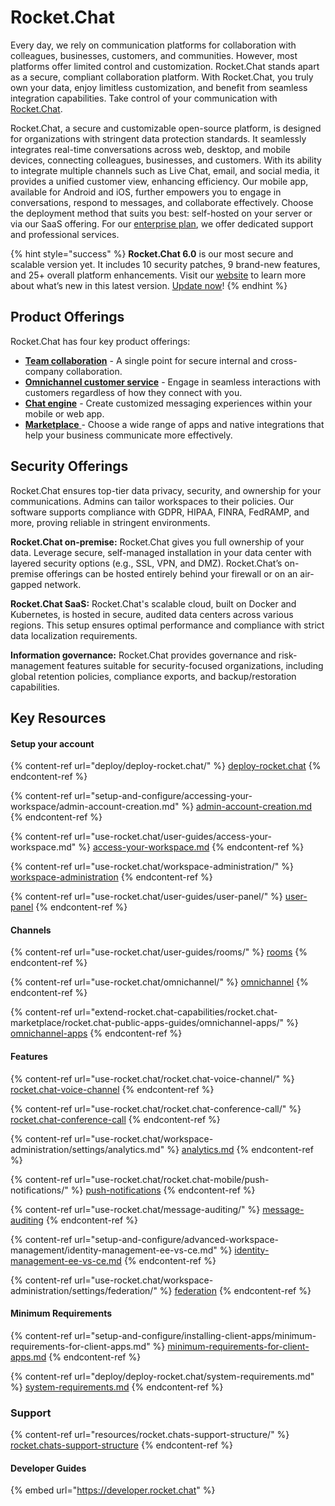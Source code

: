 # Rocket.Chat

Every day, we rely on communication platforms for collaboration with colleagues, businesses, customers, and communities. However, most platforms offer limited control and customization. Rocket.Chat stands apart as a secure, compliant collaboration platform. With Rocket.Chat, you truly own your data, enjoy limitless customization, and benefit from seamless integration capabilities. Take control of your communication with [Rocket.Chat](https://rocket.chat).

Rocket.Chat, a secure and customizable open-source platform, is designed for organizations with stringent data protection standards. It seamlessly integrates real-time conversations across web, desktop, and mobile devices, connecting colleagues, businesses, and customers. With its ability to integrate multiple channels such as Live Chat, email, and social media, it provides a unified customer view, enhancing efficiency. Our mobile app, available for Android and iOS, further empowers you to engage in conversations, respond to messages, and collaborate effectively. Choose the deployment method that suits you best: self-hosted on your server or via our SaaS offering. For our [enterprise plan](setup-and-configure/enterprise-edition-trial/), we offer dedicated support and professional services.

{% hint style="success" %}
**Rocket.Chat 6.0** is our most secure and scalable version yet. It includes 10 security patches, 9 brand-new features, and 25+ overall platform enhancements. Visit our [website](https://www.rocket.chat/six) to learn more about what’s new in this latest version. [Update now](https://docs.rocket.chat/deploy/updating-rocket.chat)!
{% endhint %}

## Product Offerings

Rocket.Chat has four key product offerings:&#x20;

* [**Team collaboration**](use-rocket.chat/workspace-administration/) - A single point for secure internal and cross-company collaboration.
* [**Omnichannel customer service**](use-rocket.chat/omnichannel/) - Engage in seamless interactions with customers regardless of how they connect with you.
* [**Chat engine**](https://developer.rocket.chat/chat-engine/overview-of-chat-engine) - Create customized messaging experiences within your mobile or web app.
* [**Marketplace** ](extend-rocket.chat-capabilities/rocket.chat-marketplace/)- Choose a wide range of apps and native integrations that help your business communicate more effectively.

## Security Offerings

Rocket.Chat ensures top-tier data privacy, security, and ownership for your communications. Admins can tailor workspaces to their policies. Our software supports compliance with GDPR, HIPAA, FINRA, FedRAMP, and more, proving reliable in stringent environments.

**Rocket.Chat on-premise:** Rocket.Chat gives you full ownership of your data. Leverage secure, self-managed installation in your data center with layered security options (e.g., SSL, VPN, and DMZ). Rocket.Chat’s on-premise offerings can be hosted entirely behind your firewall or on an air-gapped network.

**Rocket.Chat SaaS:** Rocket.Chat's scalable cloud, built on Docker and Kubernetes, is hosted in secure, audited data centers across various regions. This setup ensures optimal performance and compliance with strict data localization requirements.

**Information governance:** Rocket.Chat provides governance and risk-management features suitable for security-focused organizations, including global retention policies, compliance exports, and backup/restoration capabilities.

## Key Resources&#x20;

#### Setup your account

{% content-ref url="deploy/deploy-rocket.chat/" %}
[deploy-rocket.chat](deploy/deploy-rocket.chat/)
{% endcontent-ref %}

{% content-ref url="setup-and-configure/accessing-your-workspace/admin-account-creation.md" %}
[admin-account-creation.md](setup-and-configure/accessing-your-workspace/admin-account-creation.md)
{% endcontent-ref %}

{% content-ref url="use-rocket.chat/user-guides/access-your-workspace.md" %}
[access-your-workspace.md](use-rocket.chat/user-guides/access-your-workspace.md)
{% endcontent-ref %}

{% content-ref url="use-rocket.chat/workspace-administration/" %}
[workspace-administration](use-rocket.chat/workspace-administration/)
{% endcontent-ref %}

{% content-ref url="use-rocket.chat/user-guides/user-panel/" %}
[user-panel](use-rocket.chat/user-guides/user-panel/)
{% endcontent-ref %}

#### Channels

{% content-ref url="use-rocket.chat/user-guides/rooms/" %}
[rooms](use-rocket.chat/user-guides/rooms/)
{% endcontent-ref %}

{% content-ref url="use-rocket.chat/omnichannel/" %}
[omnichannel](use-rocket.chat/omnichannel/)
{% endcontent-ref %}

{% content-ref url="extend-rocket.chat-capabilities/rocket.chat-marketplace/rocket.chat-public-apps-guides/omnichannel-apps/" %}
[omnichannel-apps](extend-rocket.chat-capabilities/rocket.chat-marketplace/rocket.chat-public-apps-guides/omnichannel-apps/)
{% endcontent-ref %}

#### Features

{% content-ref url="use-rocket.chat/rocket.chat-voice-channel/" %}
[rocket.chat-voice-channel](use-rocket.chat/rocket.chat-voice-channel/)
{% endcontent-ref %}

{% content-ref url="use-rocket.chat/rocket.chat-conference-call/" %}
[rocket.chat-conference-call](use-rocket.chat/rocket.chat-conference-call/)
{% endcontent-ref %}

{% content-ref url="use-rocket.chat/workspace-administration/settings/analytics.md" %}
[analytics.md](use-rocket.chat/workspace-administration/settings/analytics.md)
{% endcontent-ref %}

{% content-ref url="use-rocket.chat/rocket.chat-mobile/push-notifications/" %}
[push-notifications](use-rocket.chat/rocket.chat-mobile/push-notifications/)
{% endcontent-ref %}

{% content-ref url="use-rocket.chat/message-auditing/" %}
[message-auditing](use-rocket.chat/message-auditing/)
{% endcontent-ref %}

{% content-ref url="setup-and-configure/advanced-workspace-management/identity-management-ee-vs-ce.md" %}
[identity-management-ee-vs-ce.md](setup-and-configure/advanced-workspace-management/identity-management-ee-vs-ce.md)
{% endcontent-ref %}

{% content-ref url="use-rocket.chat/workspace-administration/settings/federation/" %}
[federation](use-rocket.chat/workspace-administration/settings/federation/)
{% endcontent-ref %}

#### Minimum Requirements

{% content-ref url="setup-and-configure/installing-client-apps/minimum-requirements-for-client-apps.md" %}
[minimum-requirements-for-client-apps.md](setup-and-configure/installing-client-apps/minimum-requirements-for-client-apps.md)
{% endcontent-ref %}

{% content-ref url="deploy/deploy-rocket.chat/system-requirements.md" %}
[system-requirements.md](deploy/deploy-rocket.chat/system-requirements.md)
{% endcontent-ref %}

### Support

{% content-ref url="resources/rocket.chats-support-structure/" %}
[rocket.chats-support-structure](resources/rocket.chats-support-structure/)
{% endcontent-ref %}

#### Developer Guides

{% embed url="https://developer.rocket.chat" %}
